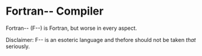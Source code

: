 # Fortran-- Compiler
Fortran-- (F--) is Fortran, but worse in every aspect.

Disclaimer: F-- is an esoteric language and thefore should not be taken _that_ seriously.
